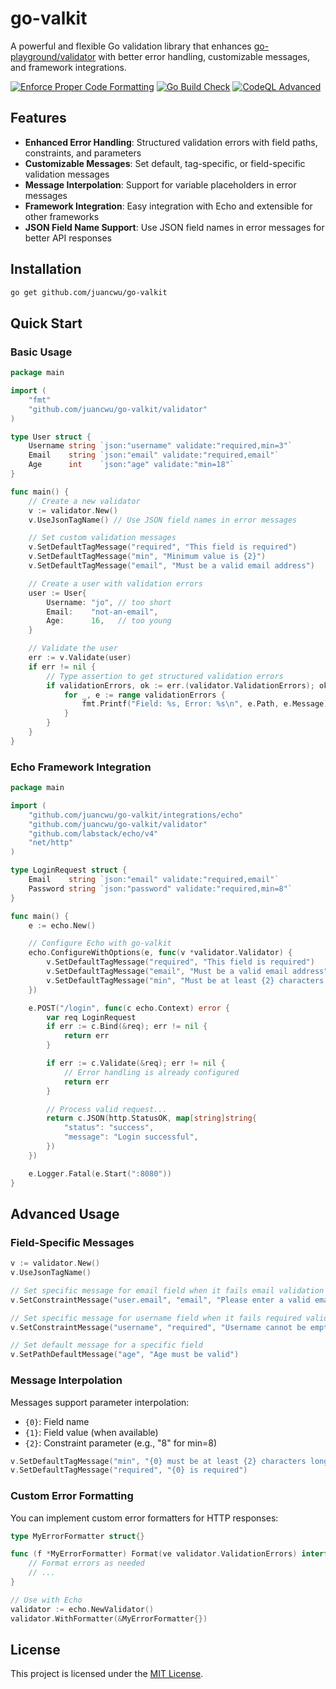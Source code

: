 # go-valkit

A powerful and flexible Go validation library that enhances [go-playground/validator](https://github.com/go-playground/validator)
with better error handling, customizable messages, and framework integrations.

[![Enforce Proper Code Formatting](https://github.com/juancwu/go-valkit/actions/workflows/code-formatting.yml/badge.svg)](https://github.com/juancwu/go-valkit/actions/workflows/code-formatting.yml)
[![Go Build Check](https://github.com/juancwu/go-valkit/actions/workflows/build-check.yml/badge.svg)](https://github.com/juancwu/go-valkit/actions/workflows/build-check.yml)
[![CodeQL Advanced](https://github.com/juancwu/go-valkit/actions/workflows/codeql.yml/badge.svg)](https://github.com/juancwu/go-valkit/actions/workflows/codeql.yml)

## Features

- **Enhanced Error Handling**: Structured validation errors with field paths, constraints, and parameters
- **Customizable Messages**: Set default, tag-specific, or field-specific validation messages
- **Message Interpolation**: Support for variable placeholders in error messages
- **Framework Integration**: Easy integration with Echo and extensible for other frameworks
- **JSON Field Name Support**: Use JSON field names in error messages for better API responses

## Installation

```bash
go get github.com/juancwu/go-valkit
```

## Quick Start

### Basic Usage

```go
package main

import (
	"fmt"
	"github.com/juancwu/go-valkit/validator"
)

type User struct {
	Username string `json:"username" validate:"required,min=3"`
	Email    string `json:"email" validate:"required,email"`
	Age      int    `json:"age" validate:"min=18"`
}

func main() {
	// Create a new validator
	v := validator.New()
	v.UseJsonTagName() // Use JSON field names in error messages

	// Set custom validation messages
	v.SetDefaultTagMessage("required", "This field is required")
	v.SetDefaultTagMessage("min", "Minimum value is {2}")
	v.SetDefaultTagMessage("email", "Must be a valid email address")

	// Create a user with validation errors
	user := User{
		Username: "jo", // too short
		Email:    "not-an-email",
		Age:      16,   // too young
	}

	// Validate the user
	err := v.Validate(user)
	if err != nil {
		// Type assertion to get structured validation errors
		if validationErrors, ok := err.(validator.ValidationErrors); ok {
			for _, e := range validationErrors {
				fmt.Printf("Field: %s, Error: %s\n", e.Path, e.Message)
			}
		}
	}
}
```

### Echo Framework Integration

```go
package main

import (
	"github.com/juancwu/go-valkit/integrations/echo"
	"github.com/juancwu/go-valkit/validator"
	"github.com/labstack/echo/v4"
	"net/http"
)

type LoginRequest struct {
	Email    string `json:"email" validate:"required,email"`
	Password string `json:"password" validate:"required,min=8"`
}

func main() {
	e := echo.New()

	// Configure Echo with go-valkit
	echo.ConfigureWithOptions(e, func(v *validator.Validator) {
		v.SetDefaultTagMessage("required", "This field is required")
		v.SetDefaultTagMessage("email", "Must be a valid email address")
		v.SetDefaultTagMessage("min", "Must be at least {2} characters long")
	})

	e.POST("/login", func(c echo.Context) error {
		var req LoginRequest
		if err := c.Bind(&req); err != nil {
			return err
		}

		if err := c.Validate(&req); err != nil {
			// Error handling is already configured
			return err
		}

		// Process valid request...
		return c.JSON(http.StatusOK, map[string]string{
			"status": "success",
			"message": "Login successful",
		})
	})

	e.Logger.Fatal(e.Start(":8080"))
}
```

## Advanced Usage

### Field-Specific Messages

```go
v := validator.New()
v.UseJsonTagName()

// Set specific message for email field when it fails email validation
v.SetConstraintMessage("user.email", "email", "Please enter a valid email address")

// Set specific message for username field when it fails required validation
v.SetConstraintMessage("username", "required", "Username cannot be empty")

// Set default message for a specific field
v.SetPathDefaultMessage("age", "Age must be valid")
```

### Message Interpolation

Messages support parameter interpolation:

- `{0}`: Field name
- `{1}`: Field value (when available)
- `{2}`: Constraint parameter (e.g., "8" for min=8)

```go
v.SetDefaultTagMessage("min", "{0} must be at least {2} characters long")
v.SetDefaultTagMessage("required", "{0} is required")
```

### Custom Error Formatting

You can implement custom error formatters for HTTP responses:

```go
type MyErrorFormatter struct{}

func (f *MyErrorFormatter) Format(ve validator.ValidationErrors) interface{} {
	// Format errors as needed
	// ...
}

// Use with Echo
validator := echo.NewValidator()
validator.WithFormatter(&MyErrorFormatter{})
```

## License

This project is licensed under the [MIT License](LICENSE).
